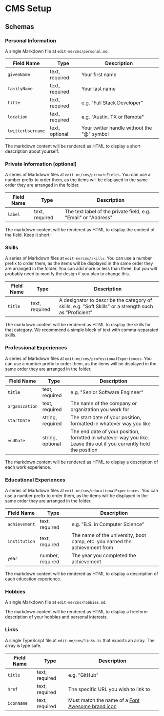# CMS Setup

## Schemas

### Personal Information

A single Markdown file at `edit-me/cms/personal.md`.

| Field Name        | Type           | Description                                |
| ----------------- | -------------- | ------------------------------------------ |
| `givenName`       | text, required | Your first name                            |
| `familyName`      | text, required | Your last name                             |
| `title`           | text, required | e.g. "Full Stack Developer"                |
| `location`        | text, required | e.g. "Austin, TX or Remote"                |
| `twitterUsername` | text, optional | Your twitter handle without the "@" symbol |

The markdown content will be rendered as HTML to display a short description about yourself.

### Private Information (optional)

A series of Markdown files at `edit-me/cms/privateFields`. You can use a number prefix to order them, as the items will be displayed in the same order they are arranged in the folder.

| Field Name | Type           | Description                                                    |
| ---------- | -------------- | -------------------------------------------------------------- |
| `label`    | text, required | The text label of the private field, e.g. "Email" or "Address" |

The markdown content will be rendered as HTML to display the content of the field. Keep it short!

### Skills

A series of Markdown files at `edit-me/cms/skills`. You can use a number prefix to order them, as the items will be displayed in the same order they are arranged in the folder. You can add more or less than three, but you will probably need to modify the design if you plan to change this.

| Field Name | Type           | Description                                                                                            |
| ---------- | -------------- | ------------------------------------------------------------------------------------------------------ |
| `title`    | text, required | A designator to describe the category of skills, e.g. "Soft Skills" or a strength such as "Proficient" |

The markdown content will be rendered as HTML to display the skills for that category. We recommend a simple block of text with comma-separated skills.

### Professional Experiences

A series of Markdown files at `edit-me/cms/professionalExperiences`. You can use a number prefix to order them, as the items will be displayed in the same order they are arranged in the folder.

| Field Name     | Type             | Description                                                                                                         |
| -------------- | ---------------- | ------------------------------------------------------------------------------------------------------------------- |
| `title`        | text, required   | e.g. "Senior Software Engineer"                                                                                     |
| `organization` | text, required   | The name of the company or organization you work for                                                                |
| `startDate`    | string, required | The start date of your position, formatted in whatever way you like                                                 |
| `endDate`      | string, optional | The end date of your position, formtted in whatever way you like. Leave this out if you currently hold the position |

The markdown content will be rendered as HTML to display a description of each work experience.

### Educational Experiences

A series of Markdown files at `edit-me/cms/educationalExperiences`. You can use a number prefix to order them, as the items will be displayed in the same order they are arranged in the folder.

| Field Name    | Type             | Description                                                                 |
| ------------- | ---------------- | --------------------------------------------------------------------------- |
| `achievement` | text, required   | e.g. "B.S. in Computer Science"                                             |
| `institution` | text, required   | The name of the university, boot camp, etc. you earned the achievement from |
| `year`        | number, required | The year you completed the achievement                                      |

The markdown content will be rendered as HTML to display a description of each education experience.

### Hobbies

A single Markdown file at `edit-me/cms/hobbies.md`.

The markdown content will be rendered as HTML to display a freeform description of your hobbies and personal interests.

### Links

A single TypeScript file at `edit-me/cms/links.ts` that exports an array. The array is type safe.

| Field Name | Type           | Description                                                                                         |
| ---------- | -------------- | --------------------------------------------------------------------------------------------------- |
| `title`    | text, required | e.g. "GitHub"                                                                                       |
| `href`     | text, required | The specific URL you wish to link to                                                                |
| `iconName` | text, required | Must match the name of a [Font Awesome brand icon](https://fontawesome.com/search?s=solid%2Cbrands) |
